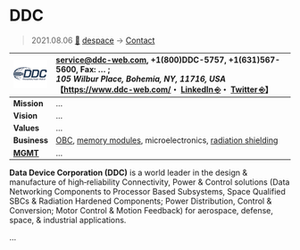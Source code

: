 # DDC
> 2021.08.06 [🚀](../../index/index.md) [despace](../index.md) → [Contact](../contact.md)

|[![](../f/contact/d/ddc_logo1_thumb.png)](../f/contact/d/ddc_logo1.webp)|<service@ddc-web.com>, +1(800)DDC-5757, +1(631)567-5600, Fax: … ;<br> *105 Wilbur Place, Bohemia, NY, 11716, USA*<br> 【<https://www.ddc-web.com/>・ [LinkedIn ⎆](http://www.linkedin.com/company/data-device-corporation)・ [Twitter ⎆](https://twitter.com/datadevicecorp)】|
|:--|:--|
|**Mission**|…|
|**Vision**|…|
|**Values**|…|
|**Business**|[OBC](../obc.md), [memory modules](../ds.md), microelectronics, [radiation shielding](../ion_rad.md)|
|**[MGMT](../mgmt.md)**|…|

**Data Device Corporation (DDC)** is a world leader in the design & manufacture of high‑reliability Connectivity, Power & Control solutions (Data Networking Components to Processor Based Subsystems, Space Qualified SBCs & Radiation Hardened Components; Power Distribution, Control & Conversion; Motor Control & Motion Feedback) for aerospace, defense, space, & industrial applications.

<p style="page-break-after:always"> </p>

…
